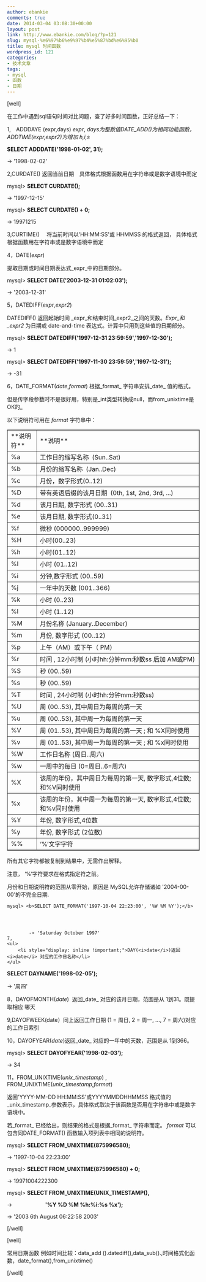 ```yaml
---
author: ebankie
comments: true
date: 2014-03-04 03:08:30+00:00
layout: post
link: http://www.ebankie.com/blog/?p=121
slug: mysql-%e6%97%b6%e9%97%b4%e5%87%bd%e6%95%b0
title: mysql 时间函数
wordpress_id: 121
categories:
- 技术文章
tags:
- mysql
- 函数
- 日期
---
```


[well]

在工作中遇到sql语句时间对比问题，查了好多时间函数，正好总结一下：

1,　ADDDAYE (expr,days) _expr_, _days为整数值DATE_ADD()为相同功能函数，ADDTIME(__expr_,_expr2__)为增加 h,i,s_

**SELECT ADDDATE('1998-01-02', 31);**

-> '1998-02-02'

2,CURDATE() 返回当前日期　具体格式根据函数用在字符串或是数字语境中而定

mysql> **SELECT CURDATE();**

-> '1997-12-15'

mysql> **SELECT CURDATE() + 0;**

-> 19971215

3,CURTIME() 　将当前时间以'HH:MM:SS'或 HHMMSS 的格式返回， 具体格式根据函数用在字符串或是数字语境中而定

4，DATE(_expr_)

提取日期或时间日期表达式_expr_中的日期部分。

mysql> **SELECT DATE('2003-12-31 01:02:03');**

-> '2003-12-31'

5，DATEDIFF(_expr_,_expr2_)

DATEDIFF() 返回起始时间 _expr_和结束时间_expr2_之间的天数。_Expr_和_expr2_ 为日期或 date-and-time 表达式。计算中只用到这些值的日期部分。

mysql> **SELECT DATEDIFF('1997-12-31 23:59:59','1997-12-30');**

-> 1

mysql> **SELECT DATEDIFF('1997-11-30 23:59:59','1997-12-31');**

-> -31

6，DATE_FORMAT(_date_,_format_) 根据_format_ 字符串安排_date_ 值的格式。

但是传字段参数时不是很好用，特别是_int类型转换成null，而from_unixtime是OK的_

以下说明符可用在 _format_ 字符串中：
<table cellpadding="0" width="531" border="1" >
<tbody >
<tr >

<td width="59" >**说明符**
</td>

<td >**说明**
</td>
</tr>
<tr >

<td width="59" >%a
</td>

<td >工作日的缩写名称  (Sun..Sat)
</td>
</tr>
<tr >

<td width="59" >%b
</td>

<td >月份的缩写名称  (Jan..Dec)
</td>
</tr>
<tr >

<td width="59" >%c
</td>

<td >月份，数字形式(0..12)
</td>
</tr>
<tr >

<td width="59" >%D
</td>

<td >带有英语后缀的该月日期  (0th, 1st, 2nd, 3rd, ...)
</td>
</tr>
<tr >

<td width="59" >%d
</td>

<td >该月日期, 数字形式 (00..31)
</td>
</tr>
<tr >

<td width="59" >%e
</td>

<td >该月日期, 数字形式(0..31)
</td>
</tr>
<tr >

<td width="59" >%f
</td>

<td >微秒 (000000..999999)
</td>
</tr>
<tr >

<td width="59" >%H
</td>

<td >小时(00..23)
</td>
</tr>
<tr >

<td width="59" >%h
</td>

<td >小时(01..12)
</td>
</tr>
<tr >

<td width="59" >%I
</td>

<td >小时 (01..12)
</td>
</tr>
<tr >

<td width="59" >%i
</td>

<td >分钟,数字形式 (00..59)
</td>
</tr>
<tr >

<td width="59" >%j
</td>

<td >一年中的天数 (001..366)
</td>
</tr>
<tr >

<td width="59" >%k
</td>

<td >小时 (0..23)
</td>
</tr>
<tr >

<td width="59" >%l
</td>

<td >小时 (1..12)
</td>
</tr>
<tr >

<td width="59" >%M
</td>

<td >月份名称 (January..December)
</td>
</tr>
<tr >

<td width="59" >%m
</td>

<td >月份, 数字形式 (00..12)
</td>
</tr>
<tr >

<td width="59" >%p
</td>

<td >上午（AM）或下午（ PM）
</td>
</tr>
<tr >

<td width="59" >%r
</td>

<td >时间 , 12小时制 (小时hh:分钟mm:秒数ss 后加 AM或PM)
</td>
</tr>
<tr >

<td width="59" >%S
</td>

<td >秒 (00..59)
</td>
</tr>
<tr >

<td width="59" >%s
</td>

<td >秒 (00..59)
</td>
</tr>
<tr >

<td width="59" >%T
</td>

<td >时间 , 24小时制 (小时hh:分钟mm:秒数ss)
</td>
</tr>
<tr >

<td width="59" >%U
</td>

<td >周 (00..53), 其中周日为每周的第一天
</td>
</tr>
<tr >

<td width="59" >%u
</td>

<td >周 (00..53), 其中周一为每周的第一天
</td>
</tr>
<tr >

<td width="59" >%V
</td>

<td >周 (01..53), 其中周日为每周的第一天 ; 和 %X同时使用
</td>
</tr>
<tr >

<td width="59" >%v
</td>

<td >周 (01..53), 其中周一为每周的第一天 ; 和 %x同时使用
</td>
</tr>
<tr >

<td width="59" >%W
</td>

<td >工作日名称 (周日..周六)
</td>
</tr>
<tr >

<td width="59" >%w
</td>

<td >一周中的每日 (0=周日..6=周六)
</td>
</tr>
<tr >

<td width="59" >%X
</td>

<td >该周的年份，其中周日为每周的第一天, 数字形式,4位数;和%V同时使用
</td>
</tr>
<tr >

<td width="59" >%x
</td>

<td >该周的年份，其中周一为每周的第一天, 数字形式,4位数;和%v同时使用
</td>
</tr>
<tr >

<td width="59" >%Y
</td>

<td >年份, 数字形式,4位数
</td>
</tr>
<tr >

<td width="59" >%y
</td>

<td >年份, 数字形式 (2位数)
</td>
</tr>
<tr >

<td width="59" >%%
</td>

<td >‘%’文字字符
</td>
</tr>
</tbody>
</table>
所有其它字符都被复制到结果中，无需作出解释。

注意， ‘%’字符要求在格式指定符之前。

月份和日期说明符的范围从零开始，原因是 MySQL允许存储诸如 '2004-00-00'的不完全日期.

    
    mysql> <b>SELECT DATE_FORMAT('1997-10-04 22:23:00', '%W %M %Y');</b>



    
            -> 'Saturday October 1997'
    7,
    <ul>
    	<li style="display: inline !important;">DAY(<i>date</i>)返回<i>date</i> 对应的工作日名称</li>
    </ul>
    


**SELECT DAYNAME('1998-02-05');**

-> '周四'

8，DAYOFMONTH(_date_)  返回_date_ 对应的该月日期，范围是从 1到31。既提取相应 哪天

9,DAYOFWEEK(date）同上返回工作日期 (1 = 周日, 2 = 周一, ..., 7 = 周六)对应的工作日索引

10，DAYOFYEAR(_date_)返回_date_ 对应的一年中的天数，范围是从 1到366。

mysql> **SELECT DAYOFYEAR('1998-02-03');**

-> 34

11，FROM_UNIXTIME(_unix_timestamp_) , FROM_UNIXTIME(_unix_timestamp_,_format_)

返回'YYYY-MM-DD HH:MM:SS'或YYYYMMDDHHMMSS 格式值的_unix_timestamp_参数表示，具体格式取决于该函数是否用在字符串中或是数字语境中。

若_format_ 已经给出，则结果的格式是根据_format_ 字符串而定。 _format_ 可以包含同DATE_FORMAT() 函数输入项列表中相同的说明符。

mysql> **SELECT FROM_UNIXTIME(875996580);**

-> '1997-10-04 22:23:00'

mysql> **SELECT FROM_UNIXTIME(875996580) + 0;**

-> 19971004222300

mysql> **SELECT FROM_UNIXTIME(UNIX_TIMESTAMP(),**

->                      **'%Y %D %M %h:%i:%s %x');**

-> '2003 6th August 06:22:58 2003'

[/well]

[well]

常用日期函数 例如时间比较：data_add ().datediff(),data_sub().,时间格式化函数，date_format(),from_unixtime()

[/well]
